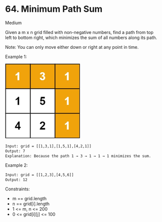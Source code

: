 # 64. Minimum Path Sum
Medium

Given a m x n grid filled with non-negative numbers, find a path from top left to bottom right, which minimizes the sum of all numbers along its path.

Note: You can only move either down or right at any point in time.


Example 1:

![ex1](minpath.jpg)

```
Input: grid = [[1,3,1],[1,5,1],[4,2,1]]
Output: 7
Explanation: Because the path 1 → 3 → 1 → 1 → 1 minimizes the sum.
```
Example 2:
```
Input: grid = [[1,2,3],[4,5,6]]
Output: 12
```
 

Constraints:

* m == grid.length
* n == grid[i].length
* 1 <= m, n <= 200
* 0 <= grid[i][j] <= 100

